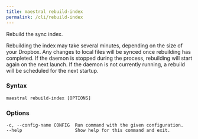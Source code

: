```yaml
---
title: maestral rebuild-index
permalink: /cli/rebuild-index
---
```


Rebuild the sync index.

Rebuilding the index may take several minutes, depending on the size of your Dropbox.
Any changes to local files will be synced once rebuilding has completed. If the daemon is
stopped during the process, rebuilding will start again on the next launch. If the daemon
is not currently running, a rebuild will be scheduled for the next startup.

### Syntax

```
maestral rebuild-index [OPTIONS]
```

### Options

```
-c, --config-name CONFIG  Run command with the given configuration.
--help                    Show help for this command and exit.
```
